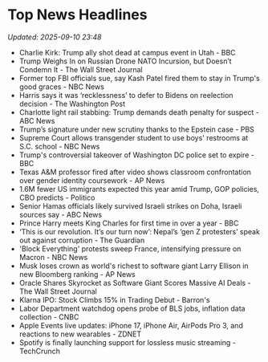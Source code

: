 # Top News Headlines

_Updated: 2025-09-10 23:48_

- Charlie Kirk: Trump ally shot dead at campus event in Utah - BBC
- Trump Weighs In on Russian Drone NATO Incursion, but Doesn’t Condemn It - The Wall Street Journal
- Former top FBI officials sue, say Kash Patel fired them to stay in Trump's good graces - NBC News
- Harris says it was ‘recklessness’ to defer to Bidens on reelection decision - The Washington Post
- Charlotte light rail stabbing: Trump demands death penalty for suspect - ABC News
- Trump’s signature under new scrutiny thanks to the Epstein case - PBS
- Supreme Court allows transgender student to use boys' restrooms at S.C. school - NBC News
- Trump's controversial takeover of Washington DC police set to expire - BBC
- Texas A&M professor fired after video shows classroom confrontation over gender identity coursework - AP News
- 1.6M fewer US immigrants expected this year amid Trump, GOP policies, CBO predicts - Politico
- Senior Hamas officials likely survived Israeli strikes on Doha, Israeli sources say - ABC News
- Prince Harry meets King Charles for first time in over a year - BBC
- ‘This is our revolution. It’s our turn now’: Nepal’s ‘gen Z protesters’ speak out against corruption - The Guardian
- 'Block Everything' protests sweep France, intensifying pressure on Macron - NBC News
- Musk loses crown as world's richest to software giant Larry Ellison in new Bloomberg ranking - AP News
- Oracle Shares Skyrocket as Software Giant Scores Massive AI Deals - The Wall Street Journal
- Klarna IPO: Stock Climbs 15% in Trading Debut - Barron's
- Labor Department watchdog opens probe of BLS jobs, inflation data collection - CNBC
- Apple Events live updates: iPhone 17, iPhone Air, AirPods Pro 3, and reactions to new wearables - ZDNET
- Spotify is finally launching support for lossless music streaming - TechCrunch